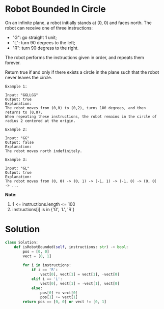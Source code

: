 # Robot Bounded In Circle

On an infinite plane, a robot initially stands at (0, 0) and faces north.  The robot can receive one of three instructions:

* "G": go straight 1 unit;
* "L": turn 90 degrees to the left;
* "R": turn 90 degress to the right.

The robot performs the instructions given in order, and repeats them forever.

Return true if and only if there exists a circle in the plane such that the robot never leaves the circle.

```
Example 1:

Input: "GGLLGG"
Output: true
Explanation: 
The robot moves from (0,0) to (0,2), turns 180 degrees, and then returns to (0,0).
When repeating these instructions, the robot remains in the circle of radius 2 centered at the origin.

Example 2:

Input: "GG"
Output: false
Explanation: 
The robot moves north indefinitely.

Example 3:

Input: "GL"
Output: true
Explanation: 
The robot moves from (0, 0) -> (0, 1) -> (-1, 1) -> (-1, 0) -> (0, 0) -> ...
```

**Note:**

1. 1 <= instructions.length <= 100
2. instructions[i] is in {'G', 'L', 'R'}

# Solution

```python
class Solution:
    def isRobotBounded(self, instructions: str) -> bool:
        pos = [0, 0]
        vect = [0, 1]
        
        for i in instructions:
            if i == 'R':
                vect[0], vect[1] = vect[1], -vect[0]
            elif i == 'L':
                vect[0], vect[1] = -vect[1], vect[0]
            else:
                pos[0] += vect[0]
                pos[1] += vect[1]
        return pos == [0, 0] or vect != [0, 1]
```